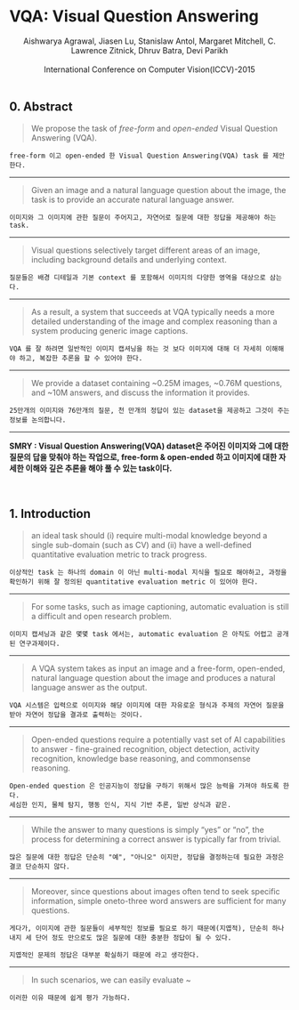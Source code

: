 # VQA: Visual Question Answering

<div align="center">
  Aishwarya Agrawal, Jiasen Lu, Stanislaw Antol, Margaret Mitchell, C. Lawrence Zitnick, Dhruv Batra, Devi Parikh
  </br>
  </br>
  International Conference on Computer Vision(ICCV)-2015
</div>

</br>

## 0. Abstract

> We propose the task of *free-form* and *open-ended* Visual Question Answering (VQA).

```
free-form 이고 open-ended 한 Visual Question Answering(VQA) task 를 제안한다.
```

---

> Given an image and a natural language question about the image, the task is to provide an accurate natural language answer.

```
이미지와 그 이미지에 관한 질문이 주어지고, 자연어로 질문에 대한 정답을 제공해야 하는 task.
```

---

> Visual questions selectively target different areas of an image, including background details and underlying context.

```
질문들은 배경 디테일과 기본 context 를 포함해서 이미지의 다양한 영역을 대상으로 삼는다.
```

---

> As a result, a system that succeeds at VQA typically needs a more detailed understanding of the image and complex reasoning than a system producing generic image captions.

```
VQA 를 잘 하려면 일반적인 이미지 캡셔닝을 하는 것 보다 이미지에 대해 더 자세히 이해해야 하고, 복잡한 추론을 할 수 있어야 한다.
```

---

> We provide a dataset containing ~0.25M images, ~0.76M questions, and ~10M answers, and discuss the information it provides.

```
25만개의 이미지와 76만개의 질문, 천 만개의 정답이 있는 dataset을 제공하고 그것이 주는 정보를 논의합니다.
```

---

**SMRY : Visual Question Answering(VQA) dataset은 주어진 이미지와 그에 대한 질문의 답을 맞춰야 하는 작업으로, free-form & open-ended 하고 이미지에 대한 자세한 이해와 깊은 추론을 해야 풀 수 있는 task이다.**

</br>

## 1. Introduction

> an ideal task should (i) require multi-modal knowledge beyond a single sub-domain (such as CV) and (ii) have a well-defined quantitative evaluation metric to track progress.

```
이상적인 task 는 하나의 domain 이 아닌 multi-modal 지식을 필요로 해야하고, 과정을 확인하기 위해 잘 정의된 quantitative evaluation metric 이 있어야 한다.
```

---

> For some tasks, such as image captioning, automatic evaluation is still a difficult and open research problem.

```
이미지 캡셔닝과 같은 몇몇 task 에서는, automatic evaluation 은 아직도 어렵고 공개된 연구과제이다.
```

---

> A VQA system takes as input an image and a free-form, open-ended, natural language question about the image and produces a natural language answer as the output.

```
VQA 시스템은 입력으로 이미지와 해당 이미지에 대한 자유로운 형식과 주제의 자연어 질문을 받아 자연어 정답을 결과로 출력하는 것이다.
```

---

> Open-ended questions require a potentially vast set of AI capabilities to answer - fine-grained recognition, object detection, activity recognition, knowledge base reasoning, and commonsense reasoning.

```
Open-ended question 은 인공지능이 정답을 구하기 위해서 많은 능력을 가져야 하도록 한다.
세심한 인지, 물체 탐지, 행동 인식, 지식 기반 추론, 일반 상식과 같은.
```

---

> While the answer to many questions is simply “yes” or “no”, the process for determining a correct answer is typically far from trivial.

```
많은 질문에 대한 정답은 단순히 "예", "아니오" 이지만, 정답을 결정하는데 필요한 과정은 결코 단순하지 않다.
```

---

> Moreover, since questions about images often tend to seek specific information, simple oneto-three word answers are sufficient for many questions.

```
게다가, 이미지에 관한 질문들이 세부적인 정보를 필요로 하기 때문에(지엽적), 단순히 하나 내지 세 단어 정도 만으로도 많은 질문에 대한 충분한 정답이 될 수 있다.

지엽적인 문제의 정답은 대부분 확실하기 때문에 라고 생각한다.
```

---

> In such scenarios, we can easily evaluate ~

```
이러한 이유 때문에 쉽게 평가 가능하다.
```

